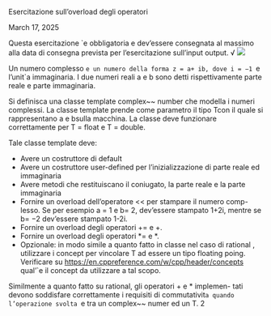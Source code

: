 ﻿Esercitazione sull’overload degli operatori

March 17, 2025

Questa esercitazione `e obbligatoria e dev’essere consegnata al massimo alla data di consegna prevista per l’esercitazione sull’input output. √ ![](Aspose.Words.5a7e8e9f-d6b7-4ff5-aba5-5221acb9971f.001.png)

Un numero complesso `e un numero della forma z = a+ ib, dove i = −1 `e l’unit`a immaginaria. I due numeri reali a e b sono detti rispettivamente parte reale e parte immaginaria.

Si definisca una classe template complex~~ number che modella i numeri complessi. La classe template prende come parametro il tipo Tcon il quale si rappresentano a e bsulla macchina. La classe deve funzionare correttamente per T = float e T = double.

Tale classe template deve:

- Avere un costruttore di default
- Avere un costruttore user-defined per l’inizializzazione di parte reale ed immaginaria
- Avere metodi che restituiscano il coniugato, la parte reale e la parte immaginaria
- Fornire un overload dell’operatore << per stampare il numero comp- lesso. Se per esempio a = 1 e b= 2, dev’essere stampato 1+2i, mentre se b= −2 dev’essere stampato 1-2i.
- Fornire un overload degli operatori += e +.
- Fornire un overload degli operatori \*= e \*.
- Opzionale: in modo simile a quanto fatto in classe nel caso di rational , utilizzare i concept per vincolare T ad essere un tipo floating poing. Verificare su [https://en.cppreference.com/w/cpp/header/concepts ](https://en.cppreference.com/w/cpp/header/concepts)qual’`e il concept da utilizzare a tal scopo.

Similmente a quanto fatto su rational, gli operatori + e \* implemen- tati devono soddisfare correttamente i requisiti di commutativit`a quando l’operazione svolta `e tra un complex~~ numer<T> ed un T.
2
